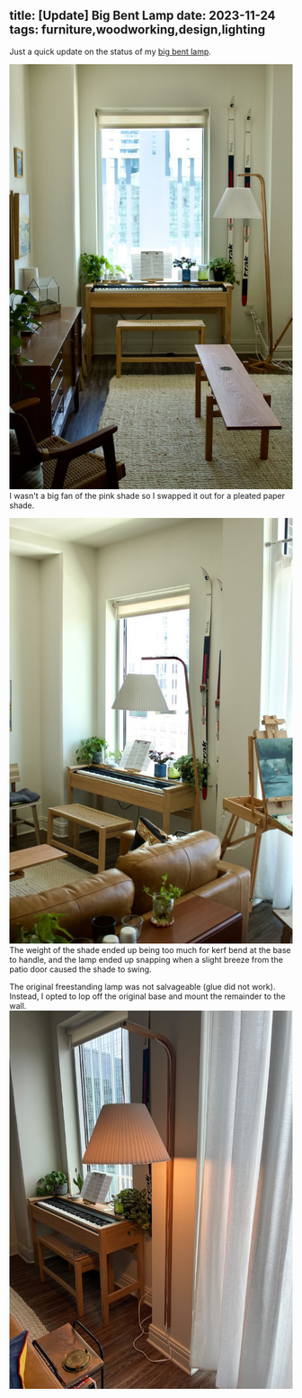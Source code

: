 title: [Update] Big Bent Lamp
date: 2023-11-24
tags: furniture,woodworking,design,lighting
---
Just a quick update on the status of my [big bent lamp](/furniture/lighting/bigBentLamp.html).


![Big Bent Lamp](bigBentUpdate2.jpeg)
I wasn't a big fan of the pink shade so I swapped it out for a pleated paper shade.

![Big Bent Lamp](bigBentUpdate1.jpeg)
The weight of the shade ended up being too much for kerf bend at the base to handle, and the lamp ended up snapping when a slight breeze from the patio door caused the shade to swing.

The original freestanding lamp was not salvageable (glue did not work). Instead, I opted to lop off the original base and mount the remainder to the wall. 
![Big Bent Lamp](bigBentUpdate3.jpeg)


